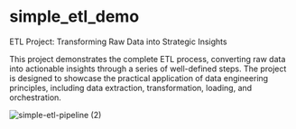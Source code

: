 # simple_etl_demo
ETL Project: Transforming Raw Data into Strategic Insights 

This project demonstrates the complete ETL process, converting raw data into actionable insights through a series of well-defined steps. The project is designed to showcase the practical application of data engineering principles, including data extraction, transformation, loading, and orchestration.

![simple-etl-pipeline (2)](https://github.com/Chichi126/simple_etl_demo/assets/140970592/addd2edd-3aa6-4992-9c3d-b811106894de)

